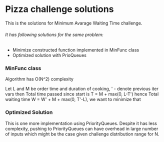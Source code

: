 # Pizza challenge solutions
This is the solutions for Minimum Avarage Waiting Time challenge.

###### It has following solutions for the same problem:

- Minimize constructed function implemented in MinFunc class
- Optimized solution with PrioQueues

### MinFunc class
Algorithm has O(N^2) complexity

Let L and M be order time and duration of cooking, ' - denote previous iter vars then Total time passed since start is T = M + max(0, L-T') hence Total waiting time W = W' + M + max(0, T'-L), we want to minimize that

### Optimized Solution
This is one more implementation using PriorityQueues. Despite it has less complexity, pushing to PriorityQueues can have overhead in large number of inputs which might be the case given challenge distribution range for N.

